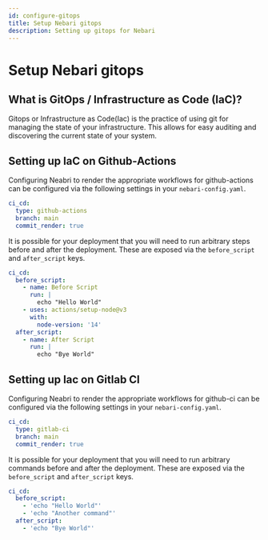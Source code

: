 ```yaml
---
id: configure-gitops
title: Setup Nebari gitops
description: Setting up gitops for Nebari
---
```


# Setup Nebari gitops

## What is GitOps / Infrastructure as Code (IaC)?

Gitops or Infrastructure as Code(Iac) is the practice of using git for
managing the state of your infrastructure. This allows for easy
auditing and discovering the current state of your system.

## Setting up IaC on Github-Actions

Configuring Neabri to render the appropriate workflows for
github-actions can be configured via the following settings in your
`nebari-config.yaml`.

```yaml
ci_cd:
  type: github-actions
  branch: main
  commit_render: true
```

It is possible for your deployment that you will need to run arbitrary
steps before and after the deployment. These are exposed via the
`before_script` and `after_script` keys.

```yaml
ci_cd:
  before_script:
    - name: Before Script
      run: |
        echo "Hello World"
    - uses: actions/setup-node@v3
      with:
        node-version: '14'
  after_script:
    - name: After Script
      run: |
        echo "Bye World"
```

## Setting up Iac on Gitlab CI

Configuring Neabri to render the appropriate workflows for
github-ci can be configured via the following settings in your
`nebari-config.yaml`.

```yaml
ci_cd:
  type: gitlab-ci
  branch: main
  commit_render: true
```

It is possible for your deployment that you will need to run arbitrary
commands before and after the deployment. These are exposed via the
`before_script` and `after_script` keys.

```yaml
ci_cd:
  before_script:
    - 'echo "Hello World"'
    - 'echo "Another command"'
  after_script:
    - 'echo "Bye World"'
```




